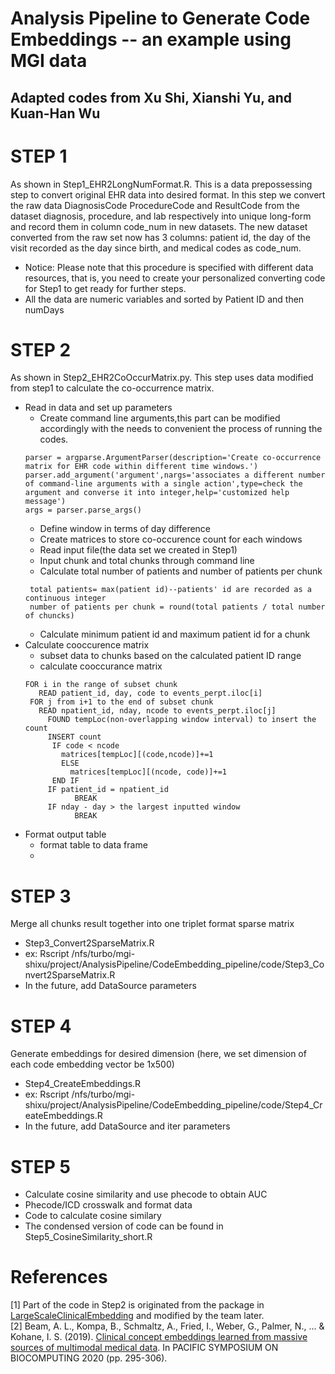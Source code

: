 # Analysis Pipeline to Generate Code Embeddings -- an example using MGI data

## Adapted codes from Xu Shi, Xianshi Yu, and Kuan-Han Wu ##

# STEP 1 #
As shown in Step1_EHR2LongNumFormat.R. This is a data prepossessing step to convert original EHR data into desired format. In this step we convert the raw data DiagnosisCode ProcedureCode and ResultCode from the dataset diagnosis, procedure, and lab respectively into unique long-form and record them in column code_num in new datasets. The new dataset converted from the raw set now has 3 columns: patient id, the day of the visit recorded as the day since birth, and medical codes as code_num.
- Notice: Please note that this procedure is specified with different data resources, that is, you need to create your personalized converting code for Step1 to get ready for further steps. 
- All the data are numeric variables and sorted by Patient ID and then numDays


# STEP 2 #
As shown in Step2_EHR2CoOccurMatrix.py. This step uses data modified from step1 to calculate the co-occurrence matrix.
- Read in data and set up parameters
  * Create command line arguments,this part can be modified accordingly with the needs to convenient the process of running the codes.
   ```
   parser = argparse.ArgumentParser(description='Create co-occurrence matrix for EHR code within different time windows.')
   parser.add_argument('argument',nargs='associates a different number of command-line arguments with a single action',type=check the argument and converse it into integer,help='customized help message')
   args = parser.parse_args()
   ```
  * Define window in terms of day difference
  * Create matrices to store co-occurence count for each windows
  * Read input file(the data set we created in Step1)
  * Input chunk and total chunks through command line
  * Calculate total number of patients and number of patients per chunk 
   ```
    total patients= max(patient id)--patients' id are recorded as a continuous integer
    number of patients per chunk = round(total patients / total number of chuncks)
   ```
  * Calculate minimum patient id and maximum patient id for a chunk 
- Calculate cooccurence matrix
  * subset data to chunks based on the calculated patient ID range
  * calculate cooccurance matrix
   ```
   FOR i in the range of subset chunk
      READ patient_id, day, code to events_perpt.iloc[i]
    FOR j from i+1 to the end of subset chunk
      READ npatient_id, nday, ncode to events_perpt.iloc[j]
        FOUND tempLoc(non-overlapping window interval) to insert the count
        INSERT count
         IF code < ncode 
           matrices[tempLoc][(code,ncode)]+=1
           ELSE
             matrices[tempLoc][(ncode, code)]+=1
         END IF  
        IF patient_id = npatient_id 
              BREAK
        IF nday - day > the largest inputted window 
              BREAK
    ``` 
 - Format output table
   * format table to data frame
   * 
   
  

# STEP 3 #
Merge all chunks result together into one triplet format sparse matrix 
- Step3_Convert2SparseMatrix.R
- ex: Rscript /nfs/turbo/mgi-shixu/project/AnalysisPipeline/CodeEmbedding_pipeline/code/Step3_Convert2SparseMatrix.R
- In the future, add DataSource parameters

# STEP 4 #
Generate embeddings for desired dimension (here, we set dimension of each code embedding vector be 1x500)
- Step4_CreateEmbeddings.R
- ex: Rscript /nfs/turbo/mgi-shixu/project/AnalysisPipeline/CodeEmbedding_pipeline/code/Step4_CreateEmbeddings.R
- In the future, add DataSource and iter parameters

# STEP 5 #
- Calculate cosine similarity and use phecode to obtain AUC
- Phecode/ICD crosswalk and format data
- Code to calculate cosine similary 
- The condensed version of code can be found in Step5_CosineSimilarity_short.R

# References #
[1] Part of the code in Step2 is originated from the package in [LargeScaleClinicalEmbedding](https://github.com/rusheniii/LargeScaleClinicalEmbedding) and modified by the team later.  
[2] Beam, A. L., Kompa, B., Schmaltz, A., Fried, I., Weber, G., Palmer, N., ... & Kohane, I. S. (2019). [Clinical concept embeddings learned from massive sources of multimodal medical data](https://www.worldscientific.com/doi/epdf/10.1142/9789811215636_0027). In PACIFIC SYMPOSIUM ON BIOCOMPUTING 2020 (pp. 295-306).  
